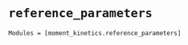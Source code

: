 `reference_parameters`
======================

```@autodocs
Modules = [moment_kinetics.reference_parameters]
```
